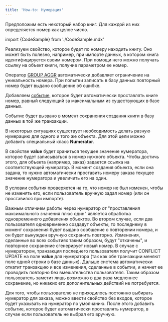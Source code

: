 ```yaml
---
title: 'How-to: Нумерация'
---
```


Предположим есть некоторый набор книг. Для каждой из них определяется номер как целое число.

import {CodeSample} from './CodeSample.mdx'

<CodeSample url="https://documentation.lsfusion.org/sample?file=UseCaseNumerating&block=numbermaster"/>

Реализуем свойство, которое будет по номеру находить книгу. Оно может быть полезно, например, при импорте данных, в котором книга идентифицируется своим номером. При помощи него можно получать ссылку на объект книги, получив параметром ее номер.

<CodeSample url="https://documentation.lsfusion.org/sample?file=UseCaseNumerating&block=numberaggr"/>

Оператор [GROUP AGGR](Группировка_GROUP.md) автоматически добавляет ограничение на уникальность номера. При попытки записать в базу данных повторный номер будет выдано сообщение об ошибке.

Добавляем [событие](События.md), которое будет автоматически проставлять книге номер, равный следующий за максимальным из существующих в базе данных.

<CodeSample url="https://documentation.lsfusion.org/sample?file=UseCaseNumerating&block=numbergenerate"/>

Событие будет вызвано в момент сохранения создания книги в базу данных в той же транзакции.

В некоторых ситуациях существует необходимость делать разную нумерацию для одного и того же объекта. Для этой цели можно добавить специальный класс **Numerator**.

<CodeSample url="https://documentation.lsfusion.org/sample?file=UseCaseNumerating&block=numerator"/>

В свойстве **value** будет храниться текущее значение нумератора, которое будет записываться в номер нужного объекта. Чтобы достичь этого, для объекта (например, заказ) задается ссылка на соответствующей нумератор. В момент создания объекта, если она задана, то нужно автоматически проставить номеру заказа текущее значение нумератора и увеличить его на один.

<CodeSample url="https://documentation.lsfusion.org/sample?file=UseCaseNumerating&block=numeratororder"/>

В условии события проверяется на то, что номер не был изменен, чтобы не изменять его, если пользователь вручную задал номер (или он проставился при импорте).

Важным отличием работы через нумератор от "проставления максимального значения плюс один" является обработка одновременного добавления объектов. Во втором случае, если два пользователя одновременно создадут объекты, то последнему в момент сохранения будет выдано сообщение о повторении номера, и он будет вынужден вручную сохранить повторно. Изменения, сделанные во всех событиях таким образом, будут "откачены", и повторное сохранение сгенерирует новый номер. В случае с нумератором, транзакция последнего пользователя получит CONFLICT UPDATE на поле **value** для нумератора (так как обе транзакции меняют поле одной строки в базе данных). Дальше система автоматически откатит транзакцию и все изменения, сделанные в событии, и начнет ее проводить повторно без вмешательства пользователя. Таким образом пользователь заметит лишь возможно в два раза медленнее сохранение, но никаких его дополнительных действий не потребуется.

Для того, чтобы пользователю не приходилось постоянно выбирать нумератор для заказа, можно ввести свойство без входов, которое будет указывать на нумератор по умолчанию. После этого добавить событие, которое будет автоматически проставлять нумератор, в случае если пользователь не выбрал его вручную.

<CodeSample url="https://documentation.lsfusion.org/sample?file=UseCaseNumerating&block=numeratororderdefault"/>
